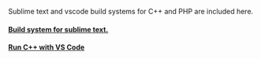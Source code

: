 Sublime text and vscode build systems for C++ and PHP are included here.
<h4><a href="sublime text">Build system for sublime text.</a></h4>
<h4><a href="VS Code">Run C++ with VS Code</a></h4>
